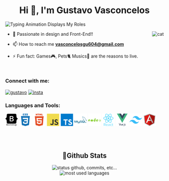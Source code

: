 <h1 align="center">Hi 👋, I'm Gustavo Vasconcelos</h1>

![Typing Animation Displays My Roles](https://readme-typing-svg.herokuapp.com?color=%2336BCF7&lines=Full+Stack+Developer;Student+at+Trybe;)

<p>
  <img align="right" src="https://media.giphy.com/media/v1.Y2lkPTc5MGI3NjExNDNiMDI1MjQyODU1MGRhZjRlNzFhOWMzMDhjYzZhNmM4MzA0OTc4ZSZlcD12MV9pbnRlcm5hbF9naWZzX2dpZklkJmN0PWc/3oKIPnAiaMCws8nOsE/giphy.gif" alt="cat" />
</p>

- 🌱 Passionate in design and Front-End!!

- 📫 How to reach me **vasconcelosgu604@gmail.com**

- ⚡ Fun fact: Games🎮, Pets🐈 Musics🎵 are the reasons to live.

<br>

<h3 align="left">Connect with me:</h3>
<p align="left">
  <a href="https://www.linkedin.com/in/vasconcelos-gu/" target="blank"><img align="center"
      src="https://raw.githubusercontent.com/rahuldkjain/github-profile-readme-generator/master/src/images/icons/Social/linked-in-alt.svg"
      alt="gustavo" height="30" width="40" /></a>
  <a href="https://instagram.com/vasconcelosgu/" target="blank"><img align="center"
      src="https://raw.githubusercontent.com/rahuldkjain/github-profile-readme-generator/master/src/images/icons/Social/instagram.svg"
      alt="insta" height="30" width="40" /></a>
</p>

<h3 align="left">Languages and Tools:</h3>
<p align="left">
   <img src="https://raw.githubusercontent.com/devicons/devicon/master/icons/bootstrap/bootstrap-plain-wordmark.svg"
      alt="bootstrap" width="40" height="40" />
   <img
      src="https://github.com/devicons/devicon/blob/master/icons/css3/css3-plain-wordmark.svg"
       alt="css3" width="40" height="40" />
  <img
      src="https://github.com/devicons/devicon/blob/master/icons/html5/html5-plain-wordmark.svg"
      alt="html5" width="40" height="40" /> 
  <img
      src="https://raw.githubusercontent.com/devicons/devicon/master/icons/javascript/javascript-original.svg"
      alt="javascript" width="40" height="40" />
   <img
       src="https://github.com/devicons/devicon/blob/master/icons/typescript/typescript-original.svg"
       alt="typescript" width="40" height"40"/>
  <img
      src="https://github.com/devicons/devicon/blob/master/icons/mysql/mysql-plain-wordmark.svg"
      alt="mysql" width="40" height="40" /> 
  <img
      src="https://github.com/devicons/devicon/blob/master/icons/nodejs/nodejs-plain-wordmark.svg"
      alt="nodejs" width="40" height="40" /> 
  <img
      src="https://raw.githubusercontent.com/devicons/devicon/master/icons/react/react-original-wordmark.svg"
      alt="react" width="40" height="40" />
  <img
       src="https://github.com/devicons/devicon/blob/master/icons/vuejs/vuejs-original-wordmark.svg"
       alt="vue" width="40" height="40" />
    <img
       src="https://github.com/devicons/devicon/blob/master/icons/tailwindcss/tailwindcss-plain.svg"
       alt="tailwind" width="40" height"40"/>
    <img
       src="https://github.com/devicons/devicon/blob/master/icons/angularjs/angularjs-original.svg"
       alt="angular" width="40" height"40"/>
  </p>

<br>

<br/>

<h2 align="center">👾Github Stats</h2>

<p align="center">
    <img alt="status github, commits, etc..." width="400px" src="https://github-readme-stats.vercel.app/api?username=vasconcelosguu&count_private=true&show_icons=true&custom_title=Github&theme=algolia&bg_color=0,000000,130F40&layout=compact&border_radius=8"
    /> <br>
    <img alt="most used languages" width="400px" src="https://github-readme-stats.vercel.app/api/top-langs/?username=vasconcelosguu&count_private=true&theme=algolia&bg_color=0,000000,130F40&layout=compact&border_radius=8&langs_count=20&hide=hack,swift,kotlin,objective-c"/>
</p>
